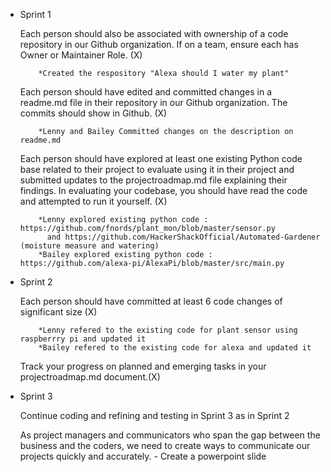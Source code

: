 * Sprint 1

    Each person should also be associated with ownership of a code repository in our Github organization. If on a team, ensure     each has Owner or Maintainer Role. (X)
    
          *Created the respository "Alexa should I water my plant"  
      
    Each person should have edited and committed changes in a readme.md file in their repository in our Github organization.       The commits should show in Github. (X)
            
          *Lenny and Bailey Committed changes on the description on readme.md 
    
    Each person should have explored at least one existing Python code base related to their project to evaluate using it in       their project and submitted updates to the projectroadmap.md file explaining their findings. In evaluating your codebase,     you should have read the code and attempted to run it yourself. (X)

          *Lenny explored existing python code : https://github.com/fnords/plant_mon/blob/master/sensor.py
            and https://github.com/HackerShackOfficial/Automated-Gardener (moisture measure and watering)
          *Bailey explored existing python code : https://github.com/alexa-pi/AlexaPi/blob/master/src/main.py

* Sprint 2 
   
   Each person should have committed at least 6 code changes of significant size (X)
    
          *Lenny refered to the existing code for plant sensor using raspberrry pi and updated it 
          *Bailey refered to the existing code for alexa and updated it 
          
   Track your progress on planned and emerging tasks in your projectroadmap.md document.(X)
    
* Sprint 3

    Continue coding and refining and testing in Sprint 3 as in Sprint 2
    
    As project managers and communicators who span the gap between the business and the coders, we need to create ways to         communicate our projects quickly and accurately. - Create a powerpoint slide
